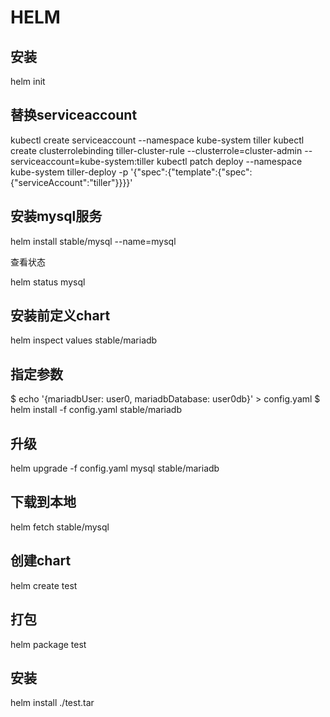 # HELM

## 安装

helm init

## 替换serviceaccount

kubectl create serviceaccount --namespace kube-system tiller
kubectl create clusterrolebinding tiller-cluster-rule --clusterrole=cluster-admin --serviceaccount=kube-system:tiller
kubectl patch deploy --namespace kube-system tiller-deploy -p '{"spec":{"template":{"spec":{"serviceAccount":"tiller"}}}}'

## 安装mysql服务

helm install stable/mysql --name=mysql

查看状态

helm status mysql

## 安装前定义chart

helm inspect values stable/mariadb

## 指定参数

$ echo '{mariadbUser: user0, mariadbDatabase: user0db}' > config.yaml
$ helm install -f config.yaml stable/mariadb


## 升级

helm upgrade  -f config.yaml mysql stable/mariadb


## 下载到本地

helm fetch stable/mysql

## 创建chart

helm create test

## 打包

helm package test

## 安装

helm install ./test.tar

